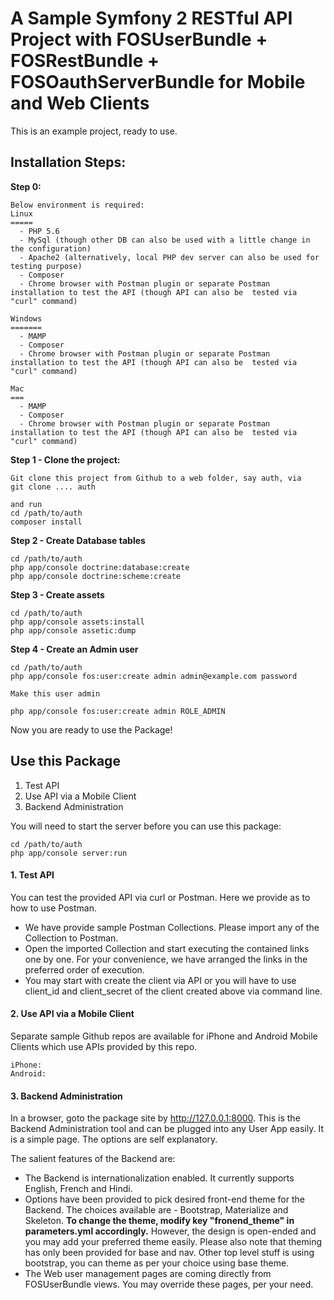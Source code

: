 # A Sample Symfony 2 RESTful API Project with FOSUserBundle + FOSRestBundle + FOSOauthServerBundle for Mobile and Web Clients

This is an example project, ready to use.

## Installation Steps:

**Step 0:**

    Below environment is required:
    Linux
    =====
      - PHP 5.6
      - MySql (though other DB can also be used with a little change in the configuration)
      - Apache2 (alternatively, local PHP dev server can also be used for testing purpose)
      - Composer
      - Chrome browser with Postman plugin or separate Postman installation to test the API (though API can also be  tested via "curl" command)

    Windows
    =======
      - MAMP
      - Composer
      - Chrome browser with Postman plugin or separate Postman installation to test the API (though API can also be  tested via "curl" command)

    Mac
    ===
      - MAMP
      - Composer
      - Chrome browser with Postman plugin or separate Postman installation to test the API (though API can also be  tested via "curl" command)

**Step 1 - Clone the project:**

    Git clone this project from Github to a web folder, say auth, via
    git clone .... auth

    and run
    cd /path/to/auth
    composer install

**Step 2 - Create Database tables**

    cd /path/to/auth
    php app/console doctrine:database:create
    php app/console doctrine:scheme:create

**Step 3 - Create assets**

    cd /path/to/auth
    php app/console assets:install
    php app/console assetic:dump

**Step 4 - Create an Admin user**

    cd /path/to/auth
    php app/console fos:user:create admin admin@example.com password

    Make this user admin

    php app/console fos:user:create admin ROLE_ADMIN

Now you are ready to use the Package!

## Use this Package

1. Test API
2. Use API via a Mobile Client
3. Backend Administration

You will need to start the server before you can use this package:

    cd /path/to/auth
    php app/console server:run

#### 1. Test API

You can test the provided API via curl or Postman. Here we provide as to how to use Postman.

* We have provide sample Postman Collections. Please import any of the Collection to Postman.
* Open the imported Collection and start executing the contained links one by one. For your convenience, we have arranged the links in the preferred order of execution.
* You may start with create the client via API or you will have to use client_id and client_secret of the client created above via command line.


#### 2. Use API via a Mobile Client

Separate sample Github repos are available for iPhone and Android Mobile Clients which use APIs provided by this repo.

    iPhone:
    Android:

#### 3. Backend Administration

In a browser, goto the package site by http://127.0.0.1:8000. This is the Backend Administration tool and can be plugged into any User App easily. It is a simple page. The options are self explanatory.

The salient features of the Backend are:
* The Backend is internationalization enabled. It currently supports English, French and Hindi.
* Options have been provided to pick desired front-end theme for the Backend. The choices available are - Bootstrap, Materialize and Skeleton. **To change the theme, modify key "fronend_theme" in parameters.yml accordingly.** However, the design is open-ended and you may add your preferred theme easily. Please also note that theming has only been provided for base and nav. Other top level stuff is using bootstrap, you can theme as per your choice using base theme.
* The Web user management pages are coming directly from FOSUserBundle views. You may override these pages, per your need.
